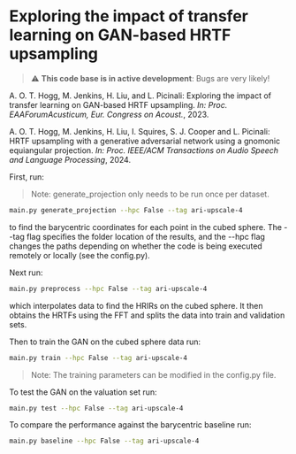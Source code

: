 # Exploring the impact of transfer learning on GAN-based HRTF upsampling

> :warning: **This code base is in active development**: Bugs are very likely!

A. O. T. Hogg, M. Jenkins, H. Liu, and L. Picinali: Exploring the impact of transfer learning on GAN-based HRTF upsampling. *In: Proc. EAAForumAcusticum, Eur. Congress on Acoust.*, 2023.

A. O. T. Hogg, M. Jenkins, H. Liu, I. Squires, S. J. Cooper and L. Picinali: HRTF upsampling with a generative adversarial network using a gnomonic equiangular projection. *In: Proc. IEEE/ACM Transactions on Audio Speech and Language Processing*, 2024.

First, run:
> Note: generate_projection only needs to be run once per dataset.
```sh
main.py generate_projection --hpc False --tag ari-upscale-4
```
to find the barycentric coordinates for each point in the cubed sphere. The --tag flag specifies the folder location of the results, and the --hpc flag changes the paths depending on whether the code is being executed remotely or locally (see the config.py).

Next run:
```sh
main.py preprocess --hpc False --tag ari-upscale-4
```
which interpolates data to find the HRIRs on the cubed sphere. It then obtains the HRTFs using the FFT and splits the data into train and validation sets. 

Then to train the GAN on the cubed sphere data run: 
```sh
main.py train --hpc False --tag ari-upscale-4
```
> Note: The training parameters can be modified in the config.py file.

To test the GAN on the valuation set run:
```sh
main.py test --hpc False --tag ari-upscale-4
```

To compare the performance against the barycentric baseline run:
```sh
main.py baseline --hpc False --tag ari-upscale-4
```
